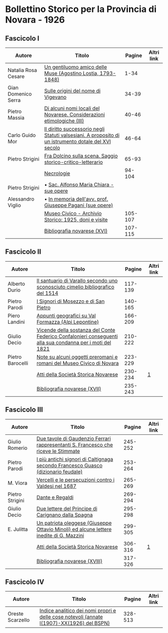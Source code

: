 # Bollettino Storico per la Provincia di Novara - 1926

## Fascicolo I

| Autore              | Titolo                                                                                                                                                   | Pagine  | Altri link |
|---------------------|----------------------------------------------------------------------------------------------------------------------------------------------------------|---------|------------|
| Natalia Rosa Cesare | [Un gentiluomo amico delle Muse (Agostino Lostia, 1793-1848)](https://en.calameo.com/read/00726073538cb3982ff58)                                         | 1-34    |            |
| Gian Domenico Serra | [Sulle origini del nome di Vigevano](https://en.calameo.com/read/00726073538cb3982ff58)                                                                  | 34-39   |            |
| Pietro Massia       | [Di alcuni nomi locali del Novarese. Considerazioni etimologiche (III)](https://en.calameo.com/read/00726073538cb3982ff58)                               | 40-46   |            |
| Carlo Guido Mor     | [Il diritto successorio negli Statuti valsesiani. A proposito di un istrumento dotale del XVI secolo](https://en.calameo.com/read/00726073538cb3982ff58) | 46-64   |            |
| Pietro Strigini     | [Fra Dolcino sulla scena. Saggio storico-critico-letterario](https://en.calameo.com/read/00726073538cb3982ff58)                                          | 65-93   |            |
|                     | [Necrologie](https://en.calameo.com/read/00726073538cb3982ff58)                                                                                          | 94-104  |            |
| Pietro Strigini     | • [Sac. Alfonso Maria Chiara - sue opere](https://en.calameo.com/read/00726073538cb3982ff58)                                                             |         |            |
| Alessandro Viglio   | • [In memoria dell'avv. prof. Giuseppe Pagani (sue opere)](https://en.calameo.com/read/00726073538cb3982ff58)                                            |         |            |
|                     | [Museo Civico - Archivio Storico: 1925, doni e visite](https://en.calameo.com/read/00726073538cb3982ff58)                                                | 105-107 |            |
|                     | [Bibliografia novarese (XVI)](https://en.calameo.com/read/00726073538cb3982ff58)                                                                         | 107-115 |            |

## Fascicolo II

| Autore           | Titolo                                                                                                                                                        | Pagine  | Altri link                                             |
|------------------|---------------------------------------------------------------------------------------------------------------------------------------------------------------|---------|--------------------------------------------------------|
| Alberto Durio    | [Il santuario di Varallo secondo uno sconosciuto cimelio bibliografico del 1514](https://en.calameo.com/read/007260735c63744331149)                           | 117-139 |                                                        |
| Pietro Parodi    | [I Signori di Mosezzo e di San Pietro](https://en.calameo.com/read/007260735c63744331149)                                                                     | 140-165 |                                                        |
| Piero Landini    | [Appunti geografici su Val Formazza (Alpi Lepontine)](https://en.calameo.com/read/007260735c63744331149)                                                      | 166-209 |                                                        |
| Giulio Decio     | [Vicende della sostanza del Conte Federico Confalonieri conseguenti alla sua condanna per i moti del 1821](https://en.calameo.com/read/007260735c63744331149) | 210-222 |                                                        |
| Pietro Barocelli | [Note su alcuni oggetti preromani e romani del Museo Civico di Novara](https://en.calameo.com/read/007260735c63744331149)                                     | 223-229 |                                                        |
|                  | [Atti della Società Storica Novarese](http://www.ssno.it/BSPNo/bspn_not26.html)                                                                               | 230-234 | [1](https://en.calameo.com/read/007260735c63744331149) |
|                  | [Bibliografia novarese (XVII)](https://en.calameo.com/read/007260735c63744331149)                                                                             | 235-243 |                                                        |

## Fascicolo III

| Autore          | Titolo                                                                                                                                      | Pagine  | Altri link                                             |
|-----------------|---------------------------------------------------------------------------------------------------------------------------------------------|---------|--------------------------------------------------------|
| Giulio Romerio  | [Due tavole di Gaudenzio Ferrari rappresentanti S. Francesco che riceve le Stimmate](https://en.calameo.com/read/007260735d7dd58bfb705)     | 245-252 |                                                        |
| Pietro Parodi   | [I più antichi signori di Caltignaga secondo Francesco Guasco (dizionario feudale)](https://en.calameo.com/read/007260735d7dd58bfb705)      | 253-264 |                                                        |
| M. Viora        | [Vercelli e le persecuzioni contro i Valdesi nel 1687](https://en.calameo.com/read/007260735d7dd58bfb705)                                   | 265-269 |                                                        |
| Pietro Strigini | [Dante e Regaldi](https://en.calameo.com/read/007260735d7dd58bfb705)                                                                        | 269-294 |                                                        |
| Giulio Decio    | [Due lettere del Principe di Carignano dalla Spagna](https://en.calameo.com/read/007260735d7dd58bfb705)                                     | 295-298 |                                                        |
| E. Julitta      | [Un patriota oleggese (Giuseppe Ottavio Minoli) ed alcune lettere inedite di G. Mazzini](https://en.calameo.com/read/007260735d7dd58bfb705) | 299-305 |                                                        |
|                 | [Atti della Società Storica Novarese](http://www.ssno.it/BSPNo/bspn_not26.html#263)                                                         | 306-316 | [1](https://en.calameo.com/read/007260735d7dd58bfb705) |
|                 | [Bibliografia novarese (XVIII)](https://en.calameo.com/read/007260735d7dd58bfb705)                                                          | 317-326 |                                                        |

## Fascicolo IV

| Autore           | Titolo                                                                                                                                         | Pagine  | Altri link |
|------------------|------------------------------------------------------------------------------------------------------------------------------------------------|---------|------------|
| Oreste Scarzello | [Indice analitico dei nomi propri e delle cose notevoli (annate I(1907)-XX(1926) del BSPN)](https://en.calameo.com/read/0072607353fa75112b065) | 328-513 |            |
